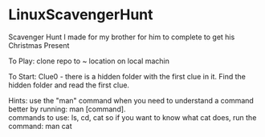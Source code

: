 # LinuxScavengerHunt
Scavenger Hunt I made for my brother for him to complete to get his Christmas Present

To Play: clone repo to ~ location on local machin

To Start: 
Clue0 - there is a hidden folder with the first clue in it.  Find the hidden folder and read the first clue.  

Hints:  use the "man" command when you need to understand a command better by running: man [command].  
commands to use:  ls, cd, cat
so if you want to know what cat does, run the command: man cat
